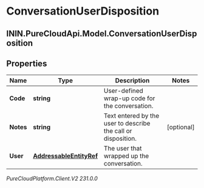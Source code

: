 # ConversationUserDisposition

## ININ.PureCloudApi.Model.ConversationUserDisposition

## Properties

|Name | Type | Description | Notes|
|------------ | ------------- | ------------- | -------------|
| **Code** | **string** | User-defined wrap-up code for the conversation. | |
| **Notes** | **string** | Text entered by the user to describe the call or disposition. | [optional] |
| **User** | [**AddressableEntityRef**](AddressableEntityRef) | The user that wrapped up the conversation. | |



_PureCloudPlatform.Client.V2 231.0.0_
